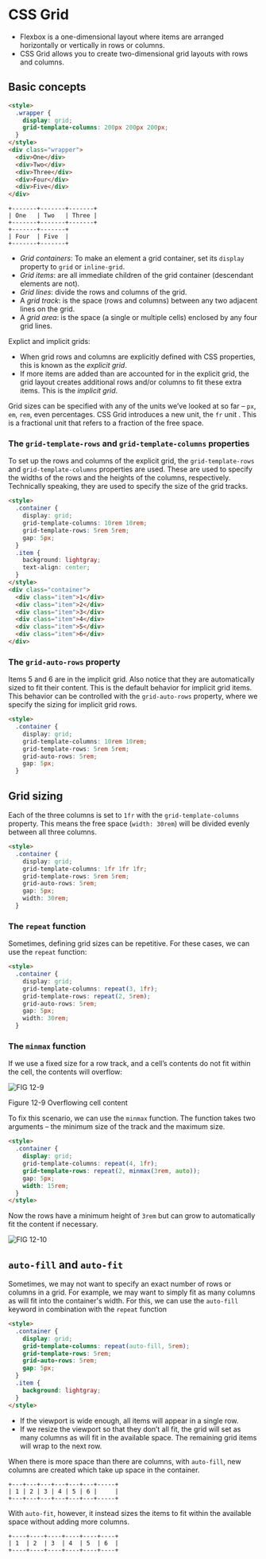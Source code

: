 # CSS Grid

- Flexbox is a one-dimensional layout where items are arranged horizontally or vertically in rows or columns.
- CSS Grid allows you to create two-dimensional grid layouts with rows and columns.

## Basic concepts

```html
<style>
  .wrapper {
    display: grid;
    grid-template-columns: 200px 200px 200px;
  }
</style>
<div class="wrapper">
  <div>One</div>
  <div>Two</div>
  <div>Three</div>
  <div>Four</div>
  <div>Five</div>
</div>
```

```
+-------+-------+-------+
| One   | Two   | Three |
+-------+-------+-------+
+-------+-------+
| Four  | Five  |
+-------+-------+
```

- *Grid containers*: To make an element a grid container, set its `display` property to `grid` or `inline-grid`.
- *Grid items*: are all immediate children of the grid container (descendant elements are not).
- *Grid lines*: divide the rows and columns of the grid.
- A *grid track*: is the space (rows and columns) between any two adjacent lines on the grid.
- A *grid area*: is the space (a single or multiple cells) enclosed by any four grid lines.

Explict and implicit grids:
- When grid rows and columns are explicitly defined with CSS properties, this is known as the *explicit grid*.
- If more items are added than are accounted for in the explicit grid, the grid layout creates additional rows and/or columns to fit these extra items. This is the *implicit grid*.

Grid sizes can be specified with any of the units we’ve looked at so far – `px`, `em`, `rem`, even percentages. CSS Grid introduces a new unit, the `fr` unit . This is a fractional unit that refers to a fraction of the free space.

### The `grid-template-rows` and `grid-template-columns` properties

To set up the rows and columns of the explicit grid, the `grid-template-rows` and `grid-template-columns` properties are used. These are used to specify the widths of the rows and the heights of the columns, respectively. Technically speaking, they are used to specify the size of the grid tracks.

```html
<style>
  .container {
    display: grid;
    grid-template-columns: 10rem 10rem;
    grid-template-rows: 5rem 5rem;
    gap: 5px;
  }
  .item {
    background: lightgray;
    text-align: center;
  }
</style>
<div class="container">
  <div class="item">1</div>
  <div class="item">2</div>
  <div class="item">3</div>
  <div class="item">4</div>
  <div class="item">5</div>
  <div class="item">6</div>
</div>
```

### The `grid-auto-rows` property

Items 5 and 6 are in the implicit grid. Also notice that they are automatically sized to fit their content. This is the default behavior for implicit grid items. This behavior can be controlled with the `grid-auto-rows` property, where we specify the sizing for implicit grid rows.

```html
<style>
  .container {
    display: grid;
    grid-template-columns: 10rem 10rem;
    grid-template-rows: 5rem 5rem;
    grid-auto-rows: 5rem;
    gap: 5px;
  }
```

## Grid sizing

Each of the three columns is set to `1fr` with the `grid-template-columns` property. This means the free space (`width: 30rem`) will be divided evenly between all three columns.

```html
<style>
  .container {
    display: grid;
    grid-template-columns: 1fr 1fr 1fr;
    grid-template-rows: 5rem 5rem;
    grid-auto-rows: 5rem;
    gap: 5px;
    width: 30rem;
  }
```

### The `repeat` function

Sometimes, defining grid sizes can be repetitive. For these cases, we can use the `repeat` function:

```html
<style>
  .container {
    display: grid;
    grid-template-columns: repeat(3, 1fr);
    grid-template-rows: repeat(2, 5rem);
    grid-auto-rows: 5rem;
    gap: 5px;
    width: 30rem;
  }
```

### The `minmax` function

If we use a fixed size for a row track, and a cell’s contents do not fit within the cell, the contents will overflow:

![FIG 12-9](./Attardi_12_Fig9_HTML.png)

Figure 12-9 Overflowing cell content

To fix this scenario, we can use the `minmax` function. The function takes two arguments – the minimum size of the track and the maximum size.

```html
<style>
  .container {
    display: grid;
    grid-template-columns: repeat(4, 1fr);
    grid-template-rows: repeat(2, minmax(3rem, auto));
    gap: 5px;
    width: 15rem;
  }
</style>
```

Now the rows have a minimum height of `3rem` but can grow to automatically fit the content if necessary.

![FIG 12-10](./Attardi_12_Fig10_HTML.png)

## `auto-fill` and `auto-fit`

Sometimes, we may not want to specify an exact number of rows or columns in a grid. For example, we may want to simply fit as many columns as will fit into the container's width. For this, we can use the `auto-fill` keyword in combination with the `repeat` function

```html
<style>
  .container {
    display: grid;
    grid-template-columns: repeat(auto-fill, 5rem);
    grid-template-rows: 5rem;
    grid-auto-rows: 5rem;
    gap: 5px;
  }
  .item {
    background: lightgray;
  }
</style>
```

- If the viewport is wide enough, all items will appear in a single row.
- If we resize the viewport so that they don’t all fit, the grid will set as many columns as will fit in the available space. The remaining grid items will wrap to the next row.

When there is more space than there are columns, with `auto-fill`, new columns are created which take up space in the container.

```
+---+---+---+---+---+---+-----+
| 1 | 2 | 3 | 4 | 5 | 6 |     |
+---+---+---+---+---+---+-----+
```

With `auto-fit`, however, it instead sizes the items to fit within the available space without adding more columns.

```
+----+----+----+----+----+----+
| 1  | 2  | 3  | 4  | 5  | 6  |
+----+----+----+----+----+----+
```

